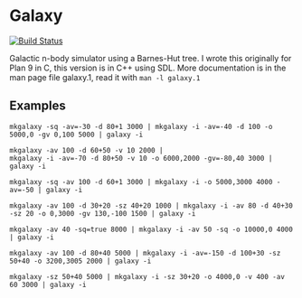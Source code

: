 Galaxy
=

[![Build Status](https://travis-ci.org/spewspews/galaxy.svg?branch=master)](https://travis-ci.org/spewspews/galaxy)

Galactic n-body simulator using a Barnes-Hut tree. I wrote this originally for Plan 9 in C, this version is in C++ using SDL.
More documentation is in the man page file galaxy.1, read it with `man -l galaxy.1`

Examples
-

```
mkgalaxy -sq -av=-30 -d 80+1 3000 | mkgalaxy -i -av=-40 -d 100 -o 5000,0 -gv 0,100 5000 | galaxy -i

mkgalaxy -av 100 -d 60+50 -v 10 2000 |
mkgalaxy -i -av=-70 -d 80+50 -v 10 -o 6000,2000 -gv=-80,40 3000 |
galaxy -i

mkgalaxy -sq -av 100 -d 60+1 3000 | mkgalaxy -i -o 5000,3000 4000 -av=-50 | galaxy -i

mkgalaxy -av 100 -d 30+20 -sz 40+20 1000 | mkgalaxy -i -av 80 -d 40+30 -sz 20 -o 0,3000 -gv 130,-100 1500 | galaxy -i

mkgalaxy -av 40 -sq=true 8000 | mkgalaxy -i -av 50 -sq -o 10000,0 4000 | galaxy -i

mkgalaxy -av 100 -d 80+40 5000 | mkgalaxy -i -av=-150 -d 100+30 -sz 50+40 -o 3200,3005 2000 | galaxy -i

mkgalaxy -sz 50+40 5000 | mkgalaxy -i -sz 30+20 -o 4000,0 -v 400 -av 60 3000 | galaxy -i
```
